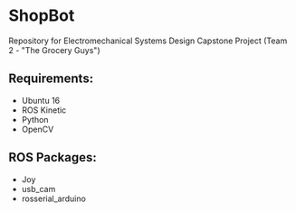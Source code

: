 # ShopBot
Repository for Electromechanical Systems Design Capstone Project (Team 2 - "The Grocery Guys")   


## Requirements:
- Ubuntu 16
- ROS Kinetic
- Python
- OpenCV

## ROS Packages:
- Joy
- usb_cam
- rosserial_arduino

